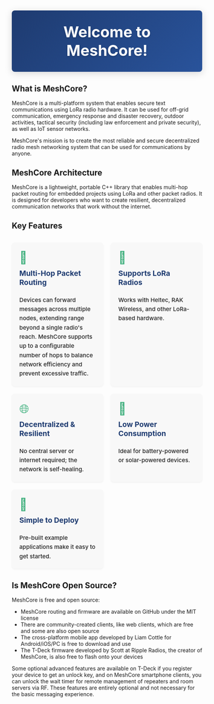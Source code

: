 <div class="welcome-banner">
  <h1>Welcome to MeshCore!</h1>
  <div class="banner-glow"></div>
</div>

## What is MeshCore?

MeshCore is a multi-platform system that enables secure text communications using LoRa radio hardware. It can be used for off-grid communication, emergency response and disaster recovery, outdoor activities, tactical security (including law enforcement and private security), as well as IoT sensor networks.

MeshCore's mission is to create the most reliable and secure decentralized radio mesh networking system that can be used for communications by anyone.

## MeshCore Architecture

MeshCore is a lightweight, portable C++ library that enables multi-hop packet routing for embedded projects using LoRa and other packet radios. It is designed for developers who want to create resilient, decentralized communication networks that work without the internet.

## Key Features

<div class="key-features">
  <div class="key-feature">
    <div class="feature-icon">📡</div>
    <h3>Multi-Hop Packet Routing</h3>
    <p>Devices can forward messages across multiple nodes, extending range beyond a single radio's reach. MeshCore supports up to a configurable number of hops to balance network efficiency and prevent excessive traffic.</p>
  </div>
  
  <div class="key-feature">
    <div class="feature-icon">🔌</div>
    <h3>Supports LoRa Radios</h3>
    <p>Works with Heltec, RAK Wireless, and other LoRa-based hardware.</p>
  </div>
  
  <div class="key-feature">
    <div class="feature-icon">🌐</div>
    <h3>Decentralized & Resilient</h3>
    <p>No central server or internet required; the network is self-healing.</p>
  </div>
  
  <div class="key-feature">
    <div class="feature-icon">🔋</div>
    <h3>Low Power Consumption</h3>
    <p>Ideal for battery-powered or solar-powered devices.</p>
  </div>
  
  <div class="key-feature">
    <div class="feature-icon">🚀</div>
    <h3>Simple to Deploy</h3>
    <p>Pre-built example applications make it easy to get started.</p>
  </div>
</div>

## Is MeshCore Open Source?

MeshCore is free and open source:

- MeshCore routing and firmware are available on GitHub under the MIT license
- There are community-created clients, like web clients, which are free and some are also open source
- The cross-platform mobile app developed by Liam Cottle for Android/iOS/PC is free to download and use
- The T-Deck firmware developed by Scott at Ripple Radios, the creator of MeshCore, is also free to flash onto your devices

Some optional advanced features are available on T-Deck if you register your device to get an unlock key, and on MeshCore smartphone clients, you can unlock the wait timer for remote management of repeaters and room servers via RF. These features are entirely optional and not necessary for the basic messaging experience.

<style>
.welcome-banner {
  background: linear-gradient(135deg, #1e3b70 0%, #29539b 100%);
  color: white;
  padding: 2rem;
  border-radius: 8px;
  text-align: center;
  margin: 2rem 0;
  position: relative;
  overflow: hidden;
  box-shadow: 0 4px 20px rgba(0, 0, 0, 0.15);
}

.welcome-banner h1 {
  font-size: 2.5rem;
  margin: 0;
  position: relative;
  z-index: 2;
  text-shadow: 0 2px 4px rgba(0, 0, 0, 0.2);
}

.architecture-diagram {
  margin: 2rem 0;
  text-align: center;
}

.architecture-placeholder {
  background-color: #f8f9fa;
  border: 2px dashed #ddd;
  border-radius: 8px;
  padding: 3rem 2rem;
  text-align: center;
  max-width: 800px;
  margin: 0 auto;
}

.architecture-placeholder h4 {
  margin-top: 0;
  color: #3eaf7c;
  font-size: 1.4rem;
}

.key-features {
  display: grid;
  grid-template-columns: repeat(auto-fit, minmax(240px, 1fr));
  gap: 20px;
  margin: 2rem 0;
}

.key-feature {
  background-color: #f8f8f8;
  border-radius: 8px;
  padding: 20px;
  box-shadow: 0 2px 4px rgba(0,0,0,0.05);
  transition: transform 0.3s, box-shadow 0.3s;
  display: flex;
  flex-direction: column;
}

.key-feature:hover {
  transform: translateY(-5px);
  box-shadow: 0 5px 15px rgba(0,0,0,0.1);
}

.feature-icon {
  font-size: 2rem;
  margin-bottom: 10px;
  color: #3eaf7c;
}

.key-feature h3 {
  margin-top: 0;
  color: #1e3b70;
  font-size: 1.2rem;
  font-weight: bold;
  border-bottom: none;
  padding-bottom: 0;
  margin-bottom: 0.5rem;
}

.key-feature p {
  margin-bottom: 0;
  color: #222;
  font-weight: 500;
  font-size: 0.95rem;
  line-height: 1.6;
}

@media (max-width: 650px) {
  .key-features {
    grid-template-columns: 1fr;
  }
  
  .welcome-banner h1 {
    font-size: 2rem;
  }
}

</style>